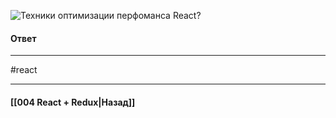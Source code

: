 ![Техники оптимизации перфоманса React?](https://youtu.be/__neFkxAO9s?t=606)

#### Ответ

____
#react

____

#### [[004 React + Redux|Назад]]